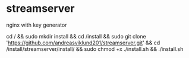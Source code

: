# streamserver
nginx with key generator

cd / && sudo mkdir install && cd /install && sudo git clone 'https://github.com/andreasviklund201/streamserver.git' && cd /install/streamserver/install/ && sudo chmod +x ./install.sh && ./install.sh
